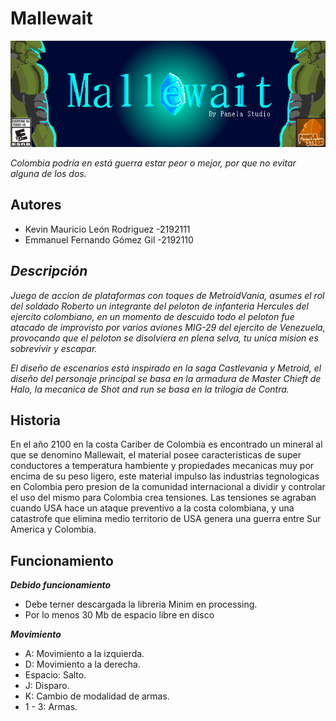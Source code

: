 # Mallewait
   ![Xd](https://github.com/Computer-Programming-I-UIS/game-mellewaitt/blob/Me/Juego/about/Banner.png)

   _Colombia podría en está guerra estar peor o mejor, por que no evitar alguna de los dos._
  
  ## Autores
   * Kevin Mauricio León Rodriguez -2192111
   * Emmanuel Fernando Gómez Gil   -2192110

  ## _Descripción_
  
   _Juego de accion de plataformas con toques de MetroidVania, asumes el rol del soldado Roberto 
   un integrante del peloton de infanteria Hercules del ejercito colombiano, en  un momento de descuido 
   todo el peloton fue atacado de improvisto por varios aviones MIG-29 del ejercito de Venezuela, provocando 
   que el peloton se disolviera en plena selva, tu unica mision es sobrevivir y escapar._
   
   _El diseño de escenarios está inspirado en la saga Castlevania y Metroid, el diseño del personaje 
   principal se basa en la armadura de Master Chieft de Halo, la mecanica de Shot and run se basa en la trilogia 
   de Contra._ 
  
  ## Historia
   
   En el año 2100 en la costa Cariber de Colombia es encontrado un mineral al que se denomino Mallewait, el
   material posee caracteristicas de super conductores a temperatura hambiente y propiedades mecanicas muy por
   encima de su peso ligero, este material impulso las industrias tegnologicas en Colombia pero presion de la 
   comunidad internacional a dividir y controlar el uso del mismo para Colombia crea tensiones.
   Las tensiones se agraban cuando USA hace un ataque preventivo a la costa colombiana, y una catastrofe que 
   elimina medio territorio de USA genera una guerra entre Sur America y Colombia.
   
  ## Funcionamiento
  
   ***Debido funcionamiento***   
   * Debe terner descargada la libreria Minim en processing.   
   * Por lo menos 30 Mb de espacio libre en disco
   
   ***Movimiento***
   * A: Movimiento a la izquierda.
   * D: Movimiento a la derecha.
   * Espacio: Salto.
   * J: Disparo.
   * K: Cambio de modalidad de armas.
   * 1 - 3: Armas.
